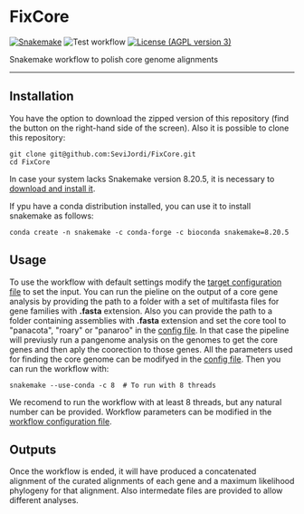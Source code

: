 # FixCore

[![Snakemake](https://img.shields.io/badge/Snakemake-≥8.20-brightgreen.svg?style=flat)](https://snakemake.readthedocs.io)
![Test workflow](https://github.com/SeviJordi/FixCore/actions/workflows/test.yaml/badge.svg)
 [![License (AGPL version 3)](https://img.shields.io/badge/license-GNU%20AGPL%20version%203-green.svg)](COPYING)
 
Snakemake workflow to polish core genome alignments

---

## Installation

You have the option to download the zipped version of this repository (find the button on the right-hand side of the screen). Also it is possible to clone this repository:

```
git clone git@github.com:SeviJordi/FixCore.git
cd FixCore

```

In case your system lacks Snakemake version 8.20.5, it is necessary to [download and install it](https://snakemake.readthedocs.io/en/stable/getting_started/installation.html).

If ypu have a conda distribution installed, you can use it to install snakemake as follows:

```
conda create -n snakemake -c conda-forge -c bioconda snakemake=8.20.5
```

## Usage

To use the workflow with default settings modify the [target configuration file](/config/target.yaml) to set the input. You can run the pieline on the output of a core gene analysis by providing the path to a folder with a set of multifasta files for gene families with **.fasta** extension.  Also you can provide the path to a folder containing assemblies with **.fasta** extension and set the core tool to "panacota", "roary" or "panaroo" in the [config file](/config/config.yaml). In that case the pipeline will previusly run a pangenome analysis on the genomes to get the core genes and then aply the coorection to those genes. All the parameters used for finding the core genome can be modifyed in the [config file](/config/config.yaml). Then you can run the workflow with:

```
snakemake --use-conda -c 8  # To run with 8 threads
```

We recomend to run the workflow with at least 8 threads, but any natural number can be provided. Workflow parameters can be modified in the [workflow configuration file](/config/config.yaml).


## Outputs

Once the workflow is ended, it will have produced a concatenated alignment of the curated alignments of each gene and a maximum likelihood phylogeny for that alignment. Also intermedate files are provided to allow different analyses. 
